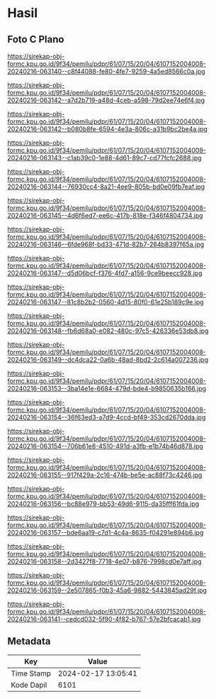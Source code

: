 # Hasil

## Foto C Plano

https://sirekap-obj-formc.kpu.go.id/9f34/pemilu/pdpr/61/07/15/20/04/6107152004008-20240216-063140--c8f44088-fe80-4fe7-9259-4a5ed8566c0a.jpg

https://sirekap-obj-formc.kpu.go.id/9f34/pemilu/pdpr/61/07/15/20/04/6107152004008-20240216-063142--a7d2b719-a48d-4ceb-a598-79d2ee74e6f4.jpg

https://sirekap-obj-formc.kpu.go.id/9f34/pemilu/pdpr/61/07/15/20/04/6107152004008-20240216-063142--b080b8fe-6594-4e3a-806c-a31b9bc2be4a.jpg

https://sirekap-obj-formc.kpu.go.id/9f34/pemilu/pdpr/61/07/15/20/04/6107152004008-20240216-063143--c1ab39c0-1e88-4d61-89c7-cd77fcfc2688.jpg

https://sirekap-obj-formc.kpu.go.id/9f34/pemilu/pdpr/61/07/15/20/04/6107152004008-20240216-063144--76930cc4-8a21-4ee9-805b-bd0e09fb7eaf.jpg

https://sirekap-obj-formc.kpu.go.id/9f34/pemilu/pdpr/61/07/15/20/04/6107152004008-20240216-063145--4d6f6ed7-ee6c-417b-818e-f346f4804734.jpg

https://sirekap-obj-formc.kpu.go.id/9f34/pemilu/pdpr/61/07/15/20/04/6107152004008-20240216-063146--6fde968f-bd33-471d-82b7-264b8397f65a.jpg

https://sirekap-obj-formc.kpu.go.id/9f34/pemilu/pdpr/61/07/15/20/04/6107152004008-20240216-063147--d5d06bcf-f376-4fd7-a156-9ce9beecc928.jpg

https://sirekap-obj-formc.kpu.go.id/9f34/pemilu/pdpr/61/07/15/20/04/6107152004008-20240216-063147--81c8b2b2-0560-4d15-80f0-61e25b189c9e.jpg

https://sirekap-obj-formc.kpu.go.id/9f34/pemilu/pdpr/61/07/15/20/04/6107152004008-20240216-063148--fb6d68a0-e082-480c-97c5-426336e53db8.jpg

https://sirekap-obj-formc.kpu.go.id/9f34/pemilu/pdpr/61/07/15/20/04/6107152004008-20240216-063149--dc4dca22-0a6b-48ad-8bd2-2c614a007236.jpg

https://sirekap-obj-formc.kpu.go.id/9f34/pemilu/pdpr/61/07/15/20/04/6107152004008-20240216-063153--3ba14e1e-6684-479d-bde4-b9850635b166.jpg

https://sirekap-obj-formc.kpu.go.id/9f34/pemilu/pdpr/61/07/15/20/04/6107152004008-20240216-063154--36f63ed3-a7d9-4ccd-bf49-353cd2670dda.jpg

https://sirekap-obj-formc.kpu.go.id/9f34/pemilu/pdpr/61/07/15/20/04/6107152004008-20240216-063154--706b61e8-4510-491d-a3fb-e1b74b46d878.jpg

https://sirekap-obj-formc.kpu.go.id/9f34/pemilu/pdpr/61/07/15/20/04/6107152004008-20240216-063155--917f429a-2c16-474b-be5e-ac88f73c4246.jpg

https://sirekap-obj-formc.kpu.go.id/9f34/pemilu/pdpr/61/07/15/20/04/6107152004008-20240216-063156--bc88e979-bb53-49d6-9115-da35fff61fda.jpg

https://sirekap-obj-formc.kpu.go.id/9f34/pemilu/pdpr/61/07/15/20/04/6107152004008-20240216-063157--bde6aa19-c7d1-4c4a-8635-f04291e894b6.jpg

https://sirekap-obj-formc.kpu.go.id/9f34/pemilu/pdpr/61/07/15/20/04/6107152004008-20240216-063158--2d3427f8-7718-4e07-b876-7998cd0e7aff.jpg

https://sirekap-obj-formc.kpu.go.id/9f34/pemilu/pdpr/61/07/15/20/04/6107152004008-20240216-063159--2e507865-f0b3-45a6-9882-5443845ad29f.jpg

https://sirekap-obj-formc.kpu.go.id/9f34/pemilu/pdpr/61/07/15/20/04/6107152004008-20240216-063141--cedcd032-5f90-4f82-b767-57e2bfcacab1.jpg


## Metadata

| Key        | Value               |
| ---------- | ------------------- |
| Time Stamp | 2024-02-17 13:05:41 |
| Kode Dapil | 6101                |



